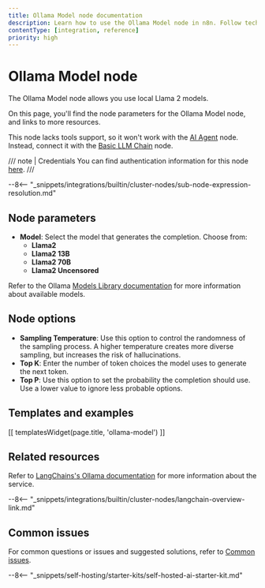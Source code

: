 ```yaml
---
title: Ollama Model node documentation
description: Learn how to use the Ollama Model node in n8n. Follow technical documentation to integrate Ollama Model node into your workflows.
contentType: [integration, reference]
priority: high
---
```


# Ollama Model node

The Ollama Model node allows you use local Llama 2 models.

On this page, you'll find the node parameters for the Ollama Model node, and links to more resources.

This node lacks tools support, so it won't work with the [AI Agent](/integrations/builtin/cluster-nodes/root-nodes/n8n-nodes-langchain.agent/index.md) node. Instead, connect it with the [Basic LLM Chain](/integrations/builtin/cluster-nodes/root-nodes/n8n-nodes-langchain.chainllm.md) node.

/// note | Credentials
You can find authentication information for this node [here](/integrations/builtin/credentials/ollama.md).
///

--8<-- "_snippets/integrations/builtin/cluster-nodes/sub-node-expression-resolution.md"

## Node parameters

* **Model**: Select the model that generates the completion. Choose from:
	* **Llama2**
	* **Llama2 13B**
	* **Llama2 70B**
	* **Llama2 Uncensored**

Refer to the Ollama [Models Library documentation](https://ollama.com/library) for more information about available models.

## Node options

* **Sampling Temperature**: Use this option to control the randomness of the sampling process. A higher temperature creates more diverse sampling, but increases the risk of hallucinations.
* **Top K**: Enter the number of token choices the model uses to generate the next token.
* **Top P**: Use this option to set the probability the completion should use. Use a lower value to ignore less probable options.

## Templates and examples

<!-- see https://www.notion.so/n8n/Pull-in-templates-for-the-integrations-pages-37c716837b804d30a33b47475f6e3780 -->
[[ templatesWidget(page.title, 'ollama-model') ]]

## Related resources

Refer to [LangChains's Ollama documentation](https://js.langchain.com/docs/integrations/llms/ollama/) for more information about the service.

--8<-- "_snippets/integrations/builtin/cluster-nodes/langchain-overview-link.md"

## Common issues

For common questions or issues and suggested solutions, refer to [Common issues](/integrations/builtin/cluster-nodes/sub-nodes/n8n-nodes-langchain.lmollama/common-issues.md).



--8<-- "_snippets/self-hosting/starter-kits/self-hosted-ai-starter-kit.md"
